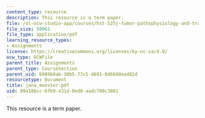```yaml
---
content_type: resource
description: This resource is a term paper.
file: /ol-ocw-studio-app/courses/hst-525j-tumor-pathophysiology-and-transport-phenomena-fall-2005/89a108cc6fb9431d0ed0aadc700c3861_jana_mooster.pdf
file_size: 59961
file_type: application/pdf
learning_resource_types:
- Assignments
license: https://creativecommons.org/licenses/by-nc-sa/4.0/
ocw_type: OCWFile
parent_title: Assignments
parent_type: CourseSection
parent_uid: 6989b8ab-30b5-77c5-4691-0d6690ead82d
resourcetype: Document
title: jana_mooster.pdf
uid: 89a108cc-6fb9-431d-0ed0-aadc700c3861
---
```

This resource is a term paper.